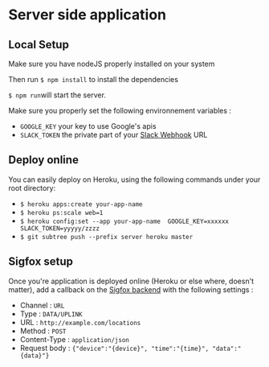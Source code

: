 # Server side application

## Local Setup

Make sure you have nodeJS properly installed on your system

Then run `$ npm install` to install the dependencies

`$ npm run`will start the server.

Make sure you properly set the following environnement variables :
* `GOOGLE_KEY` your key to use Google's apis
* `SLACK_TOKEN` the private part of your [Slack Webhook](https://api.slack.com/incoming-webhooks) URL

## Deploy online
You can easily deploy on Heroku, using the following commands under your root directory:
* `$ heroku apps:create your-app-name`
* `$ heroku ps:scale web=1`
* `$ heroku config:set --app your-app-name  GOOGLE_KEY=xxxxxx SLACK_TOKEN=yyyyy/zzzz`
* `$ git subtree push --prefix server heroku master`

## Sigfox setup

Once you're application is deployed online (Heroku or else where, doesn't matter), add a callback on the [Sigfox backend](http://backend.sigfox.com) with the following settings :

* Channel : `URL`
* Type : `DATA/UPLINK `
* URL : `http://example.com/locations`
* Method : `POST`
* Content-Type : `application/json`
* Request body : `{"device":"{device}", "time":"{time}", "data":"{data}"}`
